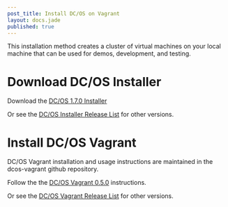 ```yaml
---
post_title: Install DC/OS on Vagrant
layout: docs.jade
published: true
---
```

This installation method creates a cluster of virtual machines on your local machine that can be used for demos, development, and testing.

# Download DC/OS Installer

Download the [DC/OS 1.7.0 Installer](https://downloads.dcos.io/dcos/testing/master/dcos_generate_config.sh)

Or see the [DC/OS Installer Release List](https://dcos.io/releases/) for other versions.

# Install DC/OS Vagrant

DC/OS Vagrant installation and usage instructions are maintained in the dcos-vagrant github repository.

Follow the the [DC/OS Vagrant 0.5.0](https://github.com/dcos/dcos-vagrant/tree/v0.5.0) instructions.

Or see the [DC/OS Vagrant Release List](https://github.com/mesosphere/dcos-vagrant/releases) for other versions.

